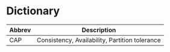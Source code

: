 # Dictionary

Abbrev  | Description
---     | ---
CAP     | Consistency, Availability, Partition tolerance
